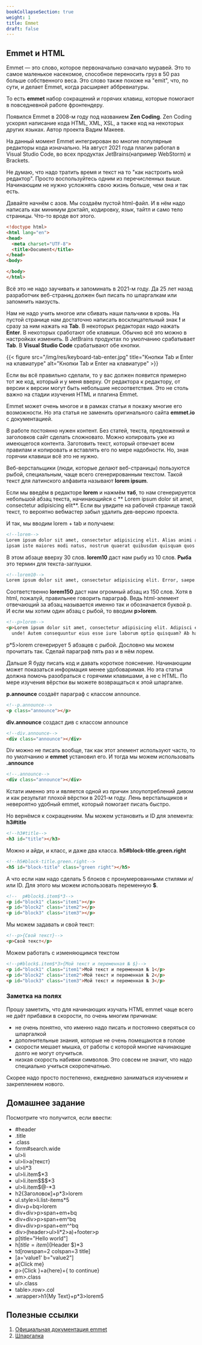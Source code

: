 ```yaml
---
bookCollapseSection: true
weight: 1
title: Emmet
draft: false
---
```


## Emmet и HTML

Emmet — это слово, которое первоначально означало муравей. Это то самое маленькое насекомое, способное переносить груз в
50 раз больше собственного веса. Это слово также похоже на "emit", что, по сути, и делает Emmet, когда расширяет
аббревиатуры.

То есть **emmet** набор сокращений и горячих клавиш, которые помогают в повседневной работе фронтендеру.

Появился Emmet в 2008-м году под названием **Zen Coding**. Zen Coding ускорял написание кода HTML, XML, XSL, а также код
на некоторых других языках. Автор проекта Вадим Макеев.

На данный момент Emmet интегрирован во многие популярные редакторы кода изначально. На август 2021 года плагин работал в
Visual Studio Code, во всех продуктах JetBrains(например WebStorm) и Brackets.

Не думаю, что надо тратить время и текст на то "как настроить мой редактор". Просто воспользуйтесь одним из
перечисленных выше. Начинающим не нужно усложнять свою жизнь больше, чем она и так есть.

Давайте начнём с азов. Мы создаём пустой html-файл. И в нём надо написать как минимум доктайп, кодировку, язык, тайтл и
само тело страницы. Что-то вроде вот этого.

````html
<!doctype html>
<html lang="en">
<head>
  <meta charset="UTF-8">
  <title>Document</title>
</head>
<body>

</body>
</html>
````

Всё это не надо заучивать и запоминать в 2021-м году. Да 25 лет назад разработчик веб-страниц должен был писать по
шпаргалкам или запомнить наизусть.

Нам не надо учить многое или сбивать наши пальчики в кровь. На пустой странице нам достаточно написать восклицательный
знак **!** и сразу за ним нажать на **Tab**. В некоторых редакторах надо нажать **Enter**. В некоторых сработают обе
клавиши. Обычно всё это можно в настройках изменить. В JetBrains продуктах по умолчанию срабатывает **Tab**. В **Visual
Studio Code** срабатывают обе кнопки.

{{< figure src="/img/res/keyboard-tab-enter.jpg" title="Кнопки Tab и Enter на клавиатуре" alt="Кнопки Tab и Enter на клавиатуре" >}}

Если вы всё правильно сделали, то у вас должен появится примерно тот же код, который и у меня вверху. От редактора к
редактору, от версии к версии могут быть небольшие несоответствия. Это не столь важно на стадии изучения HTML и плагина
Emmet.

Emmet может очень многое и в рамках статьи я покажу многие его возможности. Но эта статья не заменить оригинального
сайта **emmet.io** с документацией.

В работе постоянно нужен контент. Без статей, текста, предложений и заголовков сайт сделать сложновато. Можно копировать
уже из имеющегося контента. Заготовить текст, который отвечает всем правилам и копировать и вставлять его по мере
надобности. Но, зная горячии клавиши всё это не нужно.

Веб-верстальщики (люди, которые делают веб-страницы) пользуются рыбой, специальным, чаще всего сгенерированным текстом.
Такой текст для латинского алфавита называют **lorem ipsum**.

Если мы введём в редакторе **lorem** и нажмём **таб**, то нам сгенерируется небольшой абзац текста, начинающийся с **
Lorem ipsum dolor sit amet, consectetur adipisicing elit**. Если вы увидите на рабочей странице такой текст, то вероятно
вебмастер забыл удалить дев-версию проекта.

И так, мы вводим lorem + tab и получаем:

````html
<!--lorem-->
Lorem ipsum dolor sit amet, consectetur adipisicing elit. Alias animi aperiam aut dolorum eius error expedita, fugiat
ipsam iste maiores modi natus, nostrum quaerat quibusdam quisquam quos sequi vero voluptatibus?
````

В этом абзаце вверху 30 слов. **lorem10** даст нам рыбу из 10 слов. **Рыба** это термин для текста-заглушки.

````html
<!--lorem10-->
Lorem ipsum dolor sit amet, consectetur adipisicing elit. Error, saepe.
````

Соответственно **lorem150** даст нам огромный абзац из 150 слов. Хотя в html, пожалуй, правильнее говорить параграф.
Ведь html-элемент отвечающий за абзац называется именно так и обозначается буквой p. И если мы хотим один абзац с рыбой,
то вводим **p>lorem**.

````html
<!--p>lorem-->
<p>Lorem ipsum dolor sit amet, consectetur adipisicing elit. Adipisci error facere magnam maiores optio sed tenetur,
  unde! Autem consequuntur eius esse iure laborum optio quisquam? Ab harum numquam optio? At?</p>
````

p*5>lorem сгенерирует 5 абзацев с рыбой. Дословно мы можем прочитать так. Сделай параграф пять раз и в нём лорем.

Дальше Я буду писать код и давать короткое пояснение. Начинающим может показаться информация менее удобоваримая. Но эта
статья должна помочь разобраться с горячими клавишами, а не с HTML. По мере изучения вёрстки вы можете возвращаться к
этой шпаргалке.

**p.announce** создаёт параграф с классом announce.

````html
<!--p.announce-->
<p class="announce"></p>
````

**div.announce** создаст див с классом announce

````html
<!--div.announce-->
<div class="announce"></div>
````

Div можно не писать вообще, так как этот элемент используют часто, то по умолчанию и **emmet** установил его. И тогда мы
можем использовать **.announce**

````html
<!--.announce-->
<div class="announce"></div>
````

Кстати именно это и является одной из причин злоупотреблений дивом и как результат плохой вёрстки в 2021-м году. Лень
верстальщиков и невероятно удобный emmet, который помогает писать быстро.

Но вернёмся к сокращениям. Мы можем установить и ID для элемента:  
**h3#title**

````html
<!--h3#title-->
<h3 id="title"></h3>
````

Можно и айди, и класс, и даже два класса.
**h5#block-title.green.right**

````html
<!--h5#block-title.green.right-->
<h5 id="block-title" class="green right"></h5>
````

А что если нам надо сделать 5 блоков с пронумерованными стилями и/или ID. Для этого мы можем использовать переменную **$**.

````html
<!--  p#block$.item$*3-->
<p id="block1" class="item1"></p>
<p id="block2" class="item2"></p>
<p id="block3" class="item3"></p>
````

Мы можем задавать и свой текст:

````html
<!--p>{Свой текст}-->
<p>Свой текст</p>
````

Можем работать с изменяющимся текстом

````html
<!--p#block$.item$*3>{Мой текст и переменная № $}-->
<p id="block1" class="item1">Мой текст и переменная № 1</p>
<p id="block2" class="item2">Мой текст и переменная № 2</p>
<p id="block3" class="item3">Мой текст и переменная № 3</p>
````

### Заметка на полях

Прошу заметить, что для начинающих изучать HTML emmet чаще всего не даёт прибавки в скорости, по очень многим причинам:

- не очень понятно, что именно надо писать и постоянно сверяться со шпаргалкой
- дополнительные знания, которые не очень помещаются в голове
- скорости мешает мышка, от работы с которой многие начинающие долго не могут отучиться.
- низкая скорость набивки символов. Это совсем не значит, что надо специально учиться скоропечатнью.

Скорее надо просто постепенно, ежедневно заниматься изучением и закреплением нового.


## Домашнее задание

Посмотрите что получится, если ввести:
- &num;header
- .title
- .class
- form#search.wide
- ul>li
- ul>li>a{текст}
- ul>li*3
- ul>li.item$*3
- ul>li.item$$$*3
- ul>li.item$@-*3
- h2{Заголовок]+p*3>lorem
- ul.style>li.list-items*5
- div+p+bq>lorem
- div+div>p>span+em+bq
- div+div>p>span+em^bq
- div+div>p>span+em^^bq
- div>(header>ul>li*2>a)+footer>p
- p[title="Hello world"]
- h$[title=item$]{Header $}*3
- td[rowspan=2 colspan=3 title]
- [a='value1' b="value2"]
- a{Click me}
- p>{Click }+a{here}+{ to continue}
- em>.class 
- ul>.class
- table>.row>.col
- .wrapper>h1{My Text}+p*3>lorem5

## Полезные ссылки

1. [Официальная документация emmet](https://docs.emmet.io/)
2. [Шпаргалка](https://dwstroy.ru/stail/plaginy-rasshireniya/emmet-shpargalka/)

